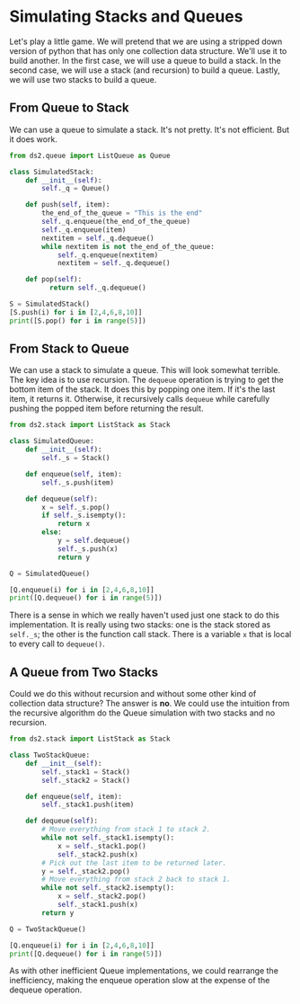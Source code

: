 # Simulating Stacks and Queues

Let's play a little game.
We will pretend that we are using a stripped down version of python that has only one collection data structure.
We'll use it to build another.
In the first case, we will use a queue to build a stack.
In the second case, we will use a stack (and recursion) to build a queue.
Lastly, we will use two stacks to build a queue.

## From Queue to Stack

We can use a queue to simulate a stack.
It's not pretty.
It's not efficient.
But it does work.

```python {cmd id="simulatedstack"}
from ds2.queue import ListQueue as Queue

class SimulatedStack:
    def __init__(self):
        self._q = Queue()

    def push(self, item):
        the_end_of_the_queue = "This is the end"
        self._q.enqueue(the_end_of_the_queue)
        self._q.enqueue(item)
        nextitem = self._q.dequeue()
        while nextitem is not the_end_of_the_queue:
            self._q.enqueue(nextitem)
            nextitem = self._q.dequeue()

    def pop(self):
          return self._q.dequeue()
```

```python {cmd continue="simulatedstack"}
S = SimulatedStack()
[S.push(i) for i in [2,4,6,8,10]]
print([S.pop() for i in range(5)])
```

## From Stack to Queue

We can use a stack to simulate a queue.
This will look somewhat terrible.
The key idea is to use recursion.
The `dequeue` operation is trying to get the bottom item of the stack.
It does this by popping one item.
If it's the last item, it returns it.
Otherwise, it recursively calls `dequeue` while carefully pushing the popped item before returning the result.

```python {cmd id="simulatedqueue"}
from ds2.stack import ListStack as Stack

class SimulatedQueue:
    def __init__(self):
        self._s = Stack()

    def enqueue(self, item):
        self._s.push(item)

    def dequeue(self):
        x = self._s.pop()
        if self._s.isempty():
            return x
        else:
            y = self.dequeue()
            self._s.push(x)
            return y
```

```python {cmd continue="simulatedqueue"}
Q = SimulatedQueue()

[Q.enqueue(i) for i in [2,4,6,8,10]]
print([Q.dequeue() for i in range(5)])
```

There is a sense in which we really haven't used just one stack to do this implementation.
It is really using two stacks: one is the stack stored as `self._s`; the other is the function call stack.
There is a variable `x` that is local to every call to `dequeue()`.

## A Queue from Two Stacks

Could we do this without recursion and without some other kind of collection data structure?
The answer is **no**.
We could use the intuition from the recursive algorithm do the Queue simulation with two stacks and no recursion.

```python {cmd id="twostackqueue"}
from ds2.stack import ListStack as Stack

class TwoStackQueue:
    def __init__(self):
        self._stack1 = Stack()
        self._stack2 = Stack()

    def enqueue(self, item):
        self._stack1.push(item)

    def dequeue(self):
        # Move everything from stack 1 to stack 2.
        while not self._stack1.isempty():
            x = self._stack1.pop()
            self._stack2.push(x)
        # Pick out the last item to be returned later.
        y = self._stack2.pop()
        # Move everything from stack 2 back to stack 1.
        while not self._stack2.isempty():
            x = self._stack2.pop()
            self._stack1.push(x)
        return y
```

```python {cmd continue="twostackqueue"}
Q = TwoStackQueue()

[Q.enqueue(i) for i in [2,4,6,8,10]]
print([Q.dequeue() for i in range(5)])
```

As with other inefficient Queue implementations, we could rearrange the inefficiency, making the enqueue operation slow at the expense of the dequeue operation.
